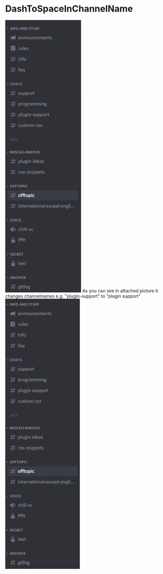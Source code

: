 # DashToSpaceInChannelName

![Preview of plugin](https://github.com/Niemiets/BD_Plugins/blob/main/DashToSpaceInChannelName/before.png?raw=true) As you can see in attached picture it changes channelnames e.g. "plugin-support" to "plugin support" ![Preview of plugin](https://github.com/Niemiets/BD_Plugins/blob/main/DashToSpaceInChannelName/after.png?raw=true)
